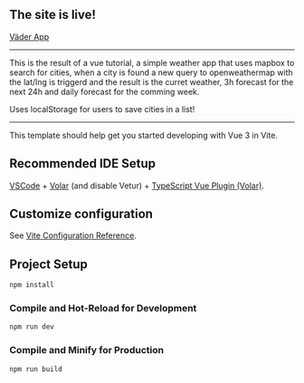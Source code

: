 ## The site is live!

[Väder App](https://)

<hr>
This is the result of a vue tutorial, a simple weather app that uses mapbox to search for cities, when a city is found a new query to openweathermap with the lat/lng is triggerd and the result is the curret weather, 3h forecast for the next 24h and daily forecast for the comming week.

Uses localStorage for users to save cities in a list!

<hr>
This template should help get you started developing with Vue 3 in Vite.

## Recommended IDE Setup

[VSCode](https://code.visualstudio.com/) + [Volar](https://marketplace.visualstudio.com/items?itemName=Vue.volar) (and disable Vetur) + [TypeScript Vue Plugin (Volar)](https://marketplace.visualstudio.com/items?itemName=Vue.vscode-typescript-vue-plugin).

## Customize configuration

See [Vite Configuration Reference](https://vitejs.dev/config/).

## Project Setup

```sh
npm install
```

### Compile and Hot-Reload for Development

```sh
npm run dev
```

### Compile and Minify for Production

```sh
npm run build
```
